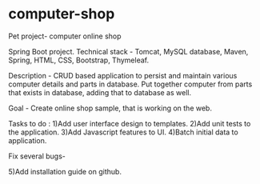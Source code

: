 # computer-shop
Pet project- computer online shop

Spring Boot project.
Technical stack - Tomcat, MySQL database, Maven, Spring, HTML, CSS, Bootstrap, Thymeleaf.

Description - CRUD based application to persist and maintain various computer details and parts in database.
              Put together computer from parts that exists in database, adding that to database as well.

Goal - Create online shop sample, that is working on the web.

Tasks to do :
1)Add user interface design to templates.
2)Add unit tests to the application.
3)Add Javascript features to UI.
4)Batch initial data to application.

Fix several bugs-

5)Add installation guide on github.
    
              
